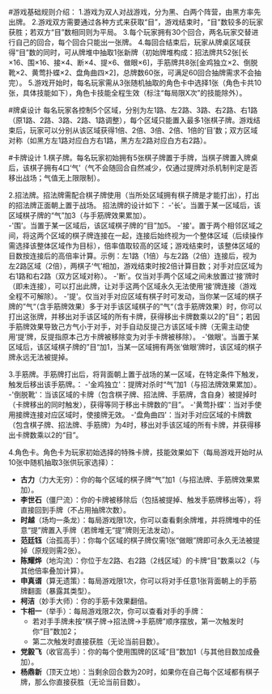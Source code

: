 #游戏基础规则介绍：
1.游戏为双人对战游戏，分为黑、白两个阵营，由黑方率先出牌。
2.游戏双方需要通过各种方式来获取“目”，游戏结束时，“目”数较多的玩家获胜；若双方“目”数相同则为平局。
3.每个玩家拥有30个回合，两名玩家交替进行自己的回合，每个回合只能出一张牌。
4.每回合结束后，玩家从牌桌区域获得“目”数的同时，可从牌堆中抽取1张新牌（初始牌堆构成：招法牌共52张[长×16、围×16、接×4、断×4、提×6、做眼×6]，手筋牌共8张[金鸡独立×2、倒脱靴×2、黄莺扑蝶×2、盘角曲四×2]，总牌数60张，可满足60回合抽牌需求不会抽完）。
5.游戏开始时，每名玩家需从3张随机抽取的角色卡中选择1张（角色卡共10张，具体技能如下），角色卡技能全程生效（标注“每局限X次”的技能除外）。  

#牌桌设计
每名玩家各控制5个区域，分别为左1路、左2路、3路、右2路、右1路（原1路、2路、3路、2路、1路调整），每个区域只能置入最多1张棋子牌。游戏结束后，玩家可以分别从该区域获得1倍、2倍、3倍、2倍、1倍的‘目’数；双方区域对称（如黑方左1路对应白方右1路，黑方左2路对应白方右2路）。

#卡牌设计
1.棋子牌。每名玩家初始拥有5张棋子牌置于手牌，当棋子牌置入牌桌后，该棋子拥有4口‘气’（气不会随回合自然减少，仅通过提牌对杀机制判定是否移出战场；气值无上限限制）。

2.招法牌。招法牌需配合棋子牌使用（当所处区域拥有棋子牌是才能打出），打出的招法牌正面朝上置于战场。
   招法牌的设计如下：
   -'长'。当置于某一区域后，该区域棋子牌的“气”加3（与手筋牌效果累加）。  
   -'围'。当置于某一区域后，该区域棋子牌的“目”加5。
   -'接'。置于两个相邻区域之间，将这两个区域的棋子牌连接在一起，连接后始终视为一个整体区域（后续操作需选择该整体区域作为目标），倍率值取较高的区域；游戏结束时，该整体区域的目数按连接后的高倍率计算。示例：左1路（1倍）与左2路（2倍）连接后，视为左2路区域（2倍），两棋子‘气’相加，游戏结束时按2倍计算目数；对手对应区域为右1路和右2路（双方区域对称）。 
   -'断'。仅当对手两个区域之间未放置过‘接’牌时（即未连接），可以打出此牌，让对手这两个区域永久无法使用‘接’牌连接（游戏全程不可解除）。
   -'提'。仅当对手对应区域有棋子时可发动，当你某一区域的棋子牌的”气“（含手筋牌效果）多于对手该区域棋子的”气“（含手筋牌效果）时，你可以打出这张牌，并移出对手该区域的所有卡牌，获得移出卡牌数乘以2的”目“；若因手筋牌效果导致己方气小于对手，对手自动反提己方该区域卡牌（无需主动使用‘提’牌，反提指原本己方卡牌被移除变为对手卡牌被移除）。
   -'做眼'。当置于某区域后，该区域棋子牌的”目“加1，当某一区域拥有两张‘做眼’牌时，该区域的棋子牌永远无法被提掉。

3.手筋牌。手筋牌打出后，将背面朝上置于战场的某一区域，在特定条件下触发，触发后移出该手筋牌。：
  -'金鸡独立'：提牌对杀时“气”加1（与招法牌效果累加）。
  -'倒脱靴'：当该区域的卡牌（包含棋子牌、招法牌、手筋牌，含自身）被提掉时（卡牌移出的同时触发），获得等同于移出卡牌数的“目”。
  -'黄莺扑蝶'：当对手使用接牌连接对应区域时，使接牌无效。
  -'盘角曲四'：当对手对应区域的卡牌数（包含棋子牌、招法牌、手筋牌）为4时，移出对手该区域的所有卡牌，并获得移出卡牌数乘以2的“目”。 

4.角色卡。角色卡为玩家初始选择的特殊卡牌，技能效果如下（每局游戏开始时从10张中随机抽取3张供玩家选择）：
   - **古力**（力大无穷）：你的每个区域的棋子牌“气”加1（与招法牌、手筋牌效果累加）。  
   - **李世石**（僵尸流）：你的卡牌被移除后（包括被提掉、触发手筋牌移出等），将直接回到手牌（不占用抽牌次数）。  
   - **时越**（场均一条龙）：每局游戏限1次，你可以查看剩余牌堆，并将牌堆中的任意“提”牌置入手牌（若牌堆无“提”牌则无法发动）。  
   - **范廷钰**（治孤高手）：你每个区域的棋子牌仅需1张“做眼”牌即可永久无法被提掉（原规则需2张）。  
   - **陈耀烨**（地沟流）：你位于左2路、右2路（2线区域）的卡牌“目”数乘以2（与其他倍率叠加计算）。  
   - **申真谞**（算无遗策）：每局游戏限1次，你可以将对手任意1张背面朝上的手筋牌翻面（暴露其类型）。  
   - **柯洁**（妙手大师）：你的手筋卡效果翻倍。  
   - **卞相一**（举手）：每局游戏限2次，你可以查看对手的手牌：  
     - 若对手手牌未按“棋子牌→招法牌→手筋牌”顺序摆放，第一次触发时你“目”数加2；  
     - 第二次触发时直接获胜（无论当前目数）。  
   - **党毅飞**（收官高手）：你的每个使用围牌的区域“目”数加1（与其他目数加成叠加）。
   - **杨鼎新**（顶天立地）：当剩余回合数为20时，如果你在自己每个区域都有棋子牌，那么你直接获胜（无论当前目数）。

